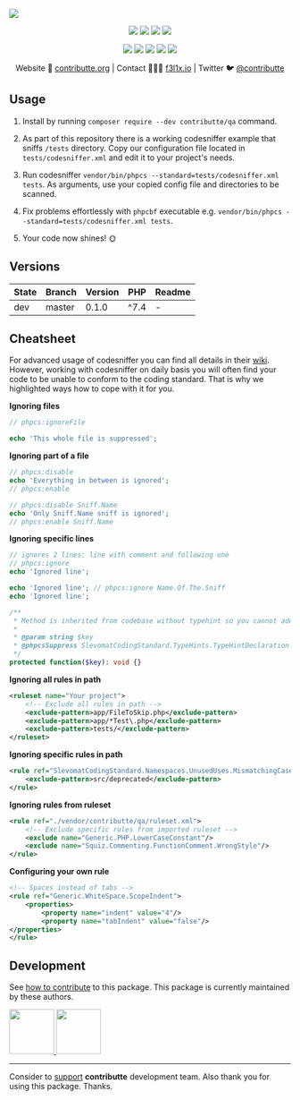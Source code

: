 ![](https://heatbadger.now.sh/github/readme/contributte/qa/)

<p align=center>
  <a href="https://github.com/contributte/qa/actions"><img src="https://badgen.net/github/checks/contributte/qa/master?cache=300"></a>
  <a href="https://coveralls.io/r/contributte/qa"><img src="https://badgen.net/coveralls/c/github/contributte/qa?cache=300"></a>
  <a href="https://packagist.org/packages/contributte/qa"><img src="https://badgen.net/packagist/dm/contributte/qa"></a>
  <a href="https://packagist.org/packages/contributte/qa"><img src="https://badgen.net/packagist/v/contributte/qa"></a>
</p>
<p align=center>
  <a href="https://packagist.org/packages/contributte/qa"><img src="https://badgen.net/packagist/php/contributte/qa"></a>
  <a href="https://github.com/contributte/qa"><img src="https://badgen.net/github/license/contributte/qa"></a>
  <a href="https://bit.ly/ctteg"><img src="https://badgen.net/badge/support/gitter/cyan"></a>
  <a href="https://bit.ly/cttfo"><img src="https://badgen.net/badge/support/forum/yellow"></a>
  <a href="https://contributte.org/partners.html"><img src="https://badgen.net/badge/sponsor/donations/F96854"></a>
</p>

<p align=center>
Website 🚀 <a href="https://contributte.org">contributte.org</a> | Contact 👨🏻‍💻 <a href="https://f3l1x.io">f3l1x.io</a> | Twitter 🐦 <a href="https://twitter.com/contributte">@contributte</a>
</p>

## Usage

1. Install by running `composer require --dev contributte/qa` command.

2. As part of this repository there is a working codesniffer example that sniffs `/tests` directory. Copy our configuration file located in `tests/codesniffer.xml` and edit it to your project's needs.

3. Run codesniffer `vendor/bin/phpcs --standard=tests/codesniffer.xml tests`. As arguments, use your copied config file and directories to be scanned.

4. Fix problems effortlessly with `phpcbf` executable e.g. `vendor/bin/phpcs --standard=tests/codesniffer.xml tests`.

5. Your code now shines! :sun_with_face:

## Versions

| State  | Branch | Version    | PHP  |Readme |
|--------|--------|------------|------|-------|
| dev    | master | 0.1.0     | ^7.4  |-      |

## Cheatsheet

For advanced usage of codesniffer you can find all details in their [wiki](https://github.com/squizlabs/PHP_CodeSniffer/wiki/Advanced-Usage#table-of-contents).
However, working with codesniffer on daily basis you will often find your code to be unable to conform to the coding standard. That is why we highlighted ways how to cope with it for you.

**Ignoring files**

```php
// phpcs:ignoreFile

echo 'This whole file is suppressed';
```

**Ignoring part of a file**

```php
// phpcs:disable
echo 'Everything in between is ignored';
// phpcs:enable

// phpcs:disable Sniff.Name
echo 'Only Sniff.Name sniff is ignored';
// phpcs:enable Sniff.Name
```

**Ignoring specific lines**

```php
// ignores 2 lines: line with comment and following one
// phpcs:ignore
echo 'Ignored line';

echo 'Ignored line'; // phpcs:ignore Name.Of.The.Sniff
echo 'Ignored line';
```

```php
/**
 * Method is inherited from codebase without typehint so you cannot add typehint.
 *
 * @param string $key
 * @phpcsSuppress SlevomatCodingStandard.TypeHints.TypeHintDeclaration.MissingParameterTypeHint
 */
protected function($key): void {}
```

**Ignoring all rules in path**

```xml
<ruleset name="Your project">
    <!-- Exclude all rules in path -->
    <exclude-pattern>app/FileToSkip.php</exclude-pattern>
    <exclude-pattern>app/*Test\.php</exclude-pattern>
    <exclude-pattern>tests/</exclude-pattern>
</ruleset>
```

**Ignoring specific rules in path**

```xml
<rule ref="SlevomatCodingStandard.Namespaces.UnusedUses.MismatchingCaseSensitivity">
    <exclude-pattern>src/deprecated</exclude-pattern>
</rule>
```

**Ignoring rules from ruleset**

```xml
<rule ref="./vendor/contributte/qa/ruleset.xml">
    <!-- Exclude specific rules from imported ruleset -->
    <exclude name="Generic.PHP.LowerCaseConstant"/>
    <exclude name="Squiz.Commenting.FunctionComment.WrongStyle"/>
</rule>
```

**Configuring your own rule**

```xml
<!-- Spaces instead of tabs -->
<rule ref="Generic.WhiteSpace.ScopeIndent">
    <properties>
        <property name="indent" value="4"/>
        <property name="tabIndent" value="false"/>
</properties>
</rule>
```

## Development

See [how to contribute](https://contributte.org) to this package. This package is currently maintained by these authors.

<a href="https://github.com/f3l1x">
    <img width="80" height="80" src="https://avatars2.githubusercontent.com/u/538058?v=3&s=80">
</a>

<a href="https://github.com/vody105">
    <img width="80" height="80" src="https://avatars2.githubusercontent.com/u/22433893?v=3&s=80">
</a>

-----

Consider to [support](https://contributte.com/partners) **contributte** development team.
Also thank you for using this package. Thanks.
